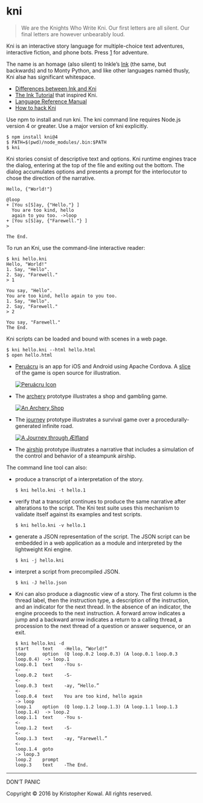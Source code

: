 
# kni

> We are the Knights Who Write Kni.
> Our first letters are all silent.
> Our final letters are however unbearably loud.

Kni is an interactive story language for multiple-choice text adventures,
interactive fiction, and phone bots. Press [1][] for adventure.

The name is an homage (also silent) to Inkle’s [Ink][] (the same, but
backwards) and to Monty Python, and like other languages namèd thusly,
Kni alsø has significant whitespace.

[Ink]: https://github.com/inkle/ink
[1]: http://journey.aelf.land

- [Differences between Ink and Kni][INKKNI]
- [The Ink Tutorial][TUTORIAL] that inspired Kni.
- [Language Reference Manual][MANUAL]
- [How to hack Kni][HACKNI]

[INKKNI]: INKKNI.md
[TUTORIAL]: https://github.com/inkle/ink/blob/master/Documentation/WritingWithInk.md
[MANUAL]: MANUAL.md
[HACKNI]: HACKNI.md

Use npm to install and run kni. The kni command line requires Node.js version 4
or greater. Use a major version of kni explicitly.

```
$ npm install kni@4
$ PATH=$(pwd)/node_modules/.bin:$PATH
$ kni
```

Kni stories consist of descriptive text and options.
Kni runtime engines trace the dialog, entering at the top of the file and
exiting out the bottom.
The dialog accumulates options and presents a prompt for the interlocutor to
chose the direction of the narrative.

```
Hello, {"World!"}

@loop
+ [You s[S]ay, {"Hello."} ]
  You are too kind, hello
  again to you too. ->loop
+ [You s[S]ay, {"Farewell."} ]
>

The End.
```

To run an Kni, use the command-line interactive reader:

```
$ kni hello.kni
Hello, "World!"
1. Say, "Hello".
2. Say, "Farewell."
> 1

You say, "Hello".
You are too kind, hello again to you too.
1. Say, "Hello".
2. Say, "Farewell."
> 2

You say, "Farewell."
The End.
```

Kni scripts can be loaded and bound with scenes in a web page.

```
$ kni hello.kni --html hello.html
$ open hello.html
```

- [Peruácru][peruacru] is an app for iOS and Android using Apache Cordova.
  A [slice](https://github.com/kriskowal/peruacru.then.land) of the game is open source for illustration.

  [![Peruácru Icon](https://github.com/kriskowal/kni/raw/master/examples/peruacru.png)][peruacru]

- The [archery][] prototype illustrates a shop and gambling game.

  [![An Archery Shop](https://github.com/kriskowal/kni/raw/master/examples/archery.png)][archery]

- The [journey][] prototype illustrates a survival game over a
  procedurally-generated infinite road.

  [![A Journey through Ælfland](https://github.com/kriskowal/kni/raw/master/examples/journey.png)][journey]

- The [airship][] prototype illustrates a narrative that includes
  a simulation of the control and behavior of a steampunk airship.

[peruacru]: http://peruacru.then.land
[archery]: http://archery.aelf.land
[journey]: http://journey.aelf.land
[airship]: http://airship.aelf.land

The command line tool can also:

- produce a transcript of a interpretation of the story.

  ```
  $ kni hello.kni -t hello.1
  ```

- verify that a transcript continues to produce the same narrative after
  alterations to the script. The Kni test suite uses this mechanism to
  validate itself against its examples and test scripts.

  ```
  $ kni hello.kni -v hello.1
  ```

- generate a JSON representation of the script. The JSON script can be embedded
  in a web application as a module and interpreted by the lightweight Kni
  engine.

  ```
  $ kni -j hello.kni
  ```

- interpret a script from precompiled JSON.

  ```
  $ kni -J hello.json
  ```

- Kni can also produce a diagnostic view of a story. The first column is
  the thread label, then the instruction type, a description of the
  instruction, and an indicator for the next thread. In the absence of an
  indicator, the engine proceeds to the next instruction. A forward arrow
  indicates a jump and a backward arrow indicates a return to a calling thread,
  a procession to the next thread of a question or answer sequence, or an
  exit.

  ```
  $ kni hello.kni -d
  start     text    -Hello, “World!”
  loop      option  (Q loop.0.2 loop.0.3) (A loop.0.1 loop.0.3 loop.0.4)  -> loop.1
  loop.0.1  text    -You s-                                               <-
  loop.0.2  text    -S-                                                   <-
  loop.0.3  text    -ay, “Hello.”                                         <-
  loop.0.4  text    You are too kind, hello again                         -> loop
  loop.1    option  (Q loop.1.2 loop.1.3) (A loop.1.1 loop.1.3 loop.1.4)  -> loop.2
  loop.1.1  text    -You s-                                               <-
  loop.1.2  text    -S-                                                   <-
  loop.1.3  text    -ay, “Farewell.”                                      <-
  loop.1.4  goto                                                          -> loop.3
  loop.2    prompt
  loop.3    text    -The End.
  ```

---

DON’T PANIC

Copyright © 2016 by Kristopher Kowal.
All rights reserved.
